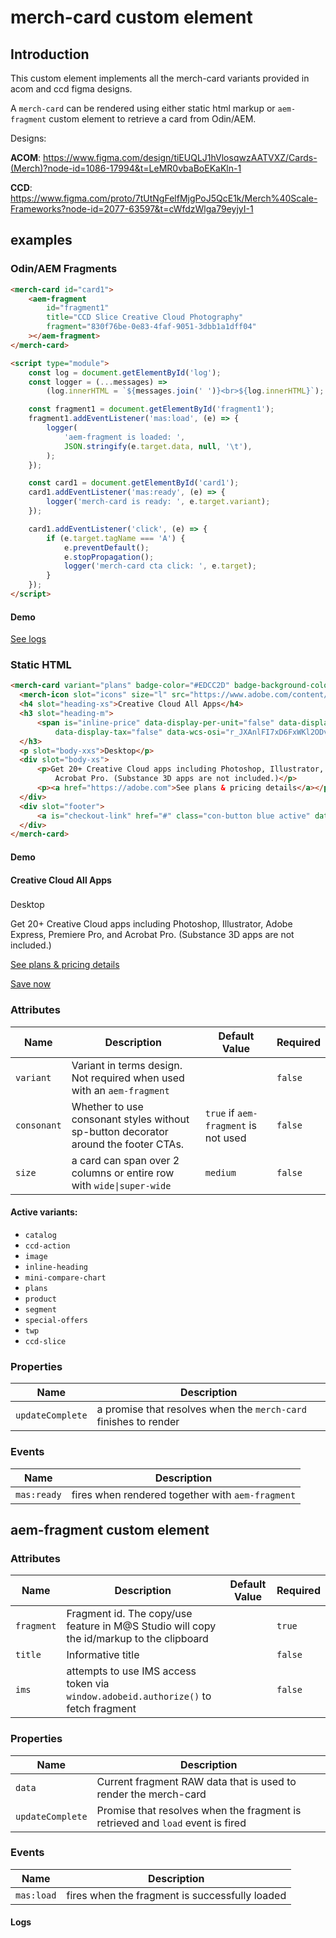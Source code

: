 # merch-card custom element

## Introduction

This custom element implements all the merch-card variants provided in acom and ccd figma designs.

A `merch-card` can be rendered using either static html markup or `aem-fragment` custom element to retrieve a card from Odin/AEM.

Designs:

**ACOM**: https://www.figma.com/design/tiEUQLJ1hVlosqwzAATVXZ/Cards-(Merch)?node-id=1086-17994&t=LeMR0vbaBoEKaKln-1

**CCD**: https://www.figma.com/proto/7tUtNgFelfMjgPoJ5QcE1k/Merch%40Scale-Frameworks?node-id=2077-63597&t=cWfdzWlga79eyjyI-1

## examples

### Odin/AEM Fragments

```html
<merch-card id="card1">
    <aem-fragment
        id="fragment1"
        title="CCD Slice Creative Cloud Photography"
        fragment="830f76be-0e83-4faf-9051-3dbb1a1dff04"
    ></aem-fragment>
</merch-card>

<script type="module">
    const log = document.getElementById('log');
    const logger = (...messages) =>
        (log.innerHTML = `${messages.join(' ')}<br>${log.innerHTML}`);

    const fragment1 = document.getElementById('fragment1');
    fragment1.addEventListener('mas:load', (e) => {
        logger(
            'aem-fragment is loaded: ',
            JSON.stringify(e.target.data, null, '\t'),
        );
    });

    const card1 = document.getElementById('card1');
    card1.addEventListener('mas:ready', (e) => {
        logger('merch-card is ready: ', e.target.variant);
    });

    card1.addEventListener('click', (e) => {
        if (e.target.tagName === 'A') {
            e.preventDefault();
            e.stopPropagation();
            logger('merch-card cta click: ', e.target);
        }
    });
</script>
```

#### Demo

<merch-card id="card1">
        <aem-fragment id="fragment1" title="CCD Slice Creative Cloud Photography" fragment="830f76be-0e83-4faf-9051-3dbb1a1dff04"></aem-fragment>
</merch-card>
<script type="module">
  const log = document.getElementById('log');
  const logger = (...messages) => log.innerHTML = `${messages.join(' ')}<br>${log.innerHTML}`;
  const fragment1 = document.getElementById('fragment1');
  fragment1.addEventListener('mas:load', (e) => {
    logger('aem-fragment is loaded: ', JSON.stringify(e.target.data, null, '\t'));
  });
  const card1 = document.getElementById('card1');
   card1.addEventListener('mas:ready', (e) => {
    logger('merch-card is ready: ', e.target.variant);
  });
   card1.addEventListener('click', (e) => {
    if (e.target.tagName === 'A') {
      e.preventDefault();
      e.stopPropagation();
      logger('merch-card cta click: ', e.target);
    }
  });
</script>

[See logs](#logs)

### Static HTML

```html
<merch-card variant="plans" badge-color="#EDCC2D" badge-background-color="#000000"" badge-text=" Best value">
  <merch-icon slot="icons" size="l" src="https://www.adobe.com/content/dam/shared/images/product-icons/svg/creative-cloud.svg" alt="Creative Cloud All Apps"></merch-icon>
  <h4 slot="heading-xs">Creative Cloud All Apps</h4>
  <h3 slot="heading-m">
      <span is="inline-price" data-display-per-unit="false" data-display-recurrence="true"
          data-display-tax="false" data-wcs-osi="r_JXAnlFI7xD6FxWKl2ODvZriLYBoSL701Kd1hRyhe8"></span>
  </h3>
  <p slot="body-xxs">Desktop</p>
  <div slot="body-xs">
      <p>Get 20+ Creative Cloud apps including Photoshop, Illustrator, Adobe Express, Premiere Pro, and
          Acrobat Pro. (Substance 3D apps are not included.)</p>
      <p><a href="https://adobe.com">See plans & pricing details</a></p>
  </div>
  <div slot="footer">
      <a is="checkout-link" href="#" class="con-button blue active" data-wcs-osi="r_JXAnlFI7xD6FxWKl2ODvZriLYBoSL701Kd1hRyhe8">Save now</a>
  </div>
</merch-card>
```

#### Demo

<merch-card variant="plans" badge-color="#EDCC2D" badge-background-color="#000000" badge-text="Best value">
  <merch-icon slot="icons" size="l" src="https://www.adobe.com/content/dam/shared/images/product-icons/svg/creative-cloud.svg" alt="Creative Cloud All Apps"></merch-icon>
  <h4 slot="heading-xs">Creative Cloud All Apps</h4>
  <h3 slot="heading-m">
      <span is="inline-price" data-display-per-unit="false" data-display-recurrence="true"
          data-display-tax="false" data-wcs-osi="r_JXAnlFI7xD6FxWKl2ODvZriLYBoSL701Kd1hRyhe8"></span>
  </h3>
  <p slot="body-xxs">Desktop</p>
  <div slot="body-xs">
      <p>Get 20+ Creative Cloud apps including Photoshop, Illustrator, Adobe Express, Premiere Pro, and
          Acrobat Pro. (Substance 3D apps are not included.)</p>
      <p><a href="https://adobe.com">See plans & pricing details</a></p>
  </div>
  <div slot="footer">
      <a is="checkout-link" href="#" class="con-button blue active" data-wcs-osi="r_JXAnlFI7xD6FxWKl2ODvZriLYBoSL701Kd1hRyhe8">Save now</a>
  </div>
</merch-card>

### Attributes

| Name        | Description                                                                         | Default Value                        | Required |
| ----------- | ----------------------------------------------------------------------------------- | ------------------------------------ | -------- |
| `variant`   | Variant in terms design. Not required when used with an `aem-fragment`              |                                      | `false`  |
| `consonant` | Whether to use consonant styles without sp-button decorator around the footer CTAs. | `true` if `aem-fragment` is not used | `false`  |
| `size`      | a card can span over 2 columns or entire row with `wide\|super-wide`                | `medium`                             | `false`  |

#### Active variants:

-   `catalog`
-   `ccd-action`
-   `image`
-   `inline-heading`
-   `mini-compare-chart`
-   `plans`
-   `product`
-   `segment`
-   `special-offers`
-   `twp`
-   `ccd-slice`

### Properties

| Name             | Description                                                      |
| ---------------- | ---------------------------------------------------------------- |
| `updateComplete` | a promise that resolves when the `merch-card` finishes to render |

### Events

| Name        | Description                                      |
| ----------- | ------------------------------------------------ |
| `mas:ready` | fires when rendered together with `aem-fragment` |

## aem-fragment custom element

### Attributes

| Name       | Description                                                                              | Default Value | Required |
| ---------- | ---------------------------------------------------------------------------------------- | ------------- | -------- |
| `fragment` | Fragment id. The copy/use feature in M@S Studio will copy the id/markup to the clipboard |               | `true`   |
| `title`    | Informative title                                                                        |               | `false`  |
| `ims`      | attempts to use IMS access token via `window.adobeid.authorize()` to fetch fragment      |               | `false`  |

### Properties

| Name             | Description                                                                    |
| ---------------- | ------------------------------------------------------------------------------ |
| `data`           | Current fragment RAW data that is used to render the merch-card                |
| `updateComplete` | Promise that resolves when the fragment is retrieved and `load` event is fired |

### Events

| Name       | Description                                    |
| ---------- | ---------------------------------------------- |
| `mas:load` | fires when the fragment is successfully loaded |

#### Logs <br>

```html {#log}

```
